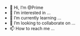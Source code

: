 - 👋 Hi, I’m @Prime
- 👀 I’m interested in ...
- 🌱 I’m currently learning ...
- 💞️ I’m looking to collaborate on ...
- 📫 How to reach me ...

<!---
satainism/satainism is a ✨ special ✨ repository because its `README.md` (this file) appears on your GitHub profile.
You can click the Preview link to take a look at your changes.
--->

